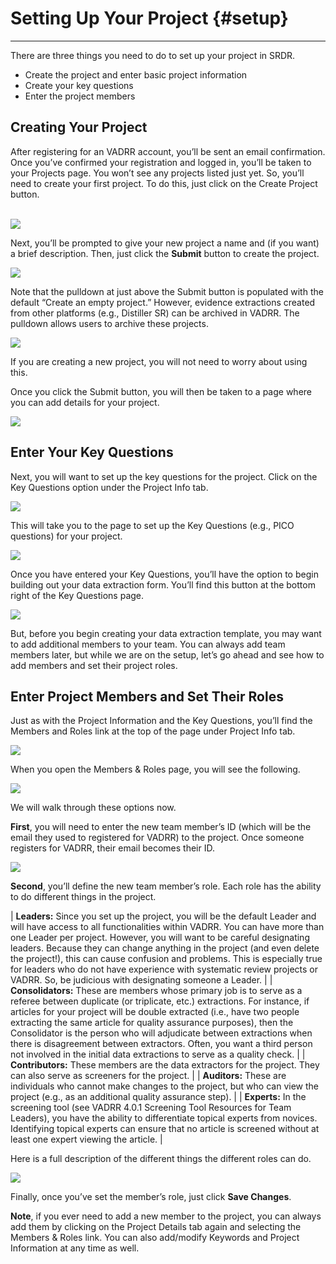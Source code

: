 # Setting Up Your Project {#setup}

---

There are three things you need to do to set up your project in SRDR.  

<!-- needs indent / update link info -->
* Create the project and enter basic project information
* Create your key questions
* Enter the project members


## Creating Your Project
After registering for an VADRR account, you’ll be sent an email confirmation. Once you’ve confirmed your registration and logged in, you’ll be taken to your Projects page. You won’t see any projects listed just yet. So, you’ll need to create your first project. To do this, just click on the Create Project button.

<br>

<img src="_figs/2.1-create-project.png">

<br>

Next, you’ll be prompted to give your new project a name and (if you want) a brief description. Then, just click the **Submit** button to create the project.
  
<img src="_figs/2.2-start-a-new-project.png">
  
Note that the pulldown at just above the Submit button is populated with the default “Create an empty project.” However, evidence extractions created from other platforms (e.g., Distiller SR) can be archived in VADRR. The pulldown allows users to archive these projects.

<img src="_figs/2.3-archive-distiller.png">

If you are creating a new project, you will not need to worry about using this.

Once you click the Submit button, you will then be taken to a page where you can add details for your project.

<img src="_figs/2.4-project-details.png">


## Enter Your Key Questions
Next, you will want to set up the key questions for the project. Click on the Key Questions option under the Project Info tab.

<img src="_figs/2.5-key-question-pulldown.png">

This will take you to the page to set up the Key Questions (e.g., PICO questions) for your project.

<img src="_figs/2.6-write-key-question.png">

Once you have entered your Key Questions, you’ll have the option to begin building out your data extraction form. You’ll find this button at the bottom right of the Key Questions page.

<img src="_figs/2.7-build-extraction-button.png">

But, before you begin creating your data extraction template, you may want to add additional members to your team. You can always add team members later, but while we are on the setup, let’s go ahead and see how to add members and set their project roles.

## Enter Project Members and Set Their Roles

Just as with the Project Information and the Key Questions, you’ll find the Members and Roles link at the top of the page under Project Info tab.

<img src="_figs/2.8-members-and-roles.png">
<br>

When you open the Members & Roles page, you will see the following.

<img src="_figs/2.9-member-set-up.png">
<br>

We will walk through these options now.

**First**, you will need to enter the new team member’s ID (which will be the email they used to registered for VADRR) to the project. Once someone registers for VADRR, their email becomes their ID.

<img src="_figs/2.10-adding-new-member-pulldown.png">

**Second**, you’ll define the new team member’s role. Each role has the ability to do different things in the project.

|     **Leaders:** Since you set up the project, you will be the default Leader and will have access to all functionalities within VADRR. You can have more than one Leader per project. However, you will want to be careful designating leaders. Because they can change anything in the project (and even delete the project!), this can cause confusion and problems. This is especially true for leaders who do not have experience with systematic review projects or VADRR. So, be judicious with designating someone a Leader.
|
|    **Consolidators:** These are members whose primary job is to serve as a referee between duplicate (or triplicate, etc.) extractions. For instance, if articles for your project will be double extracted (i.e., have two people extracting the same article for quality assurance purposes), then the Consolidator is the person who will adjudicate between extractions when there is disagreement between extractors. Often, you want a third person not involved in the initial data extractions to serve as a quality check.
|
|    **Contributors:** These members are the data extractors for the project. They can also serve as screeners for the project.
|
|    **Auditors:** These are individuals who cannot make changes to the project, but who can view the project (e.g., as an additional quality assurance step).
|
|    **Experts:** In the screening tool (see VADRR 4.0.1 Screening Tool Resources for Team Leaders), you have the ability to differentiate topical experts from novices. Identifying topical experts can ensure that no article is screened without at least one expert viewing the article.
|

Here is a full description of the different things the different roles can do.

<img src="_figs/srdr-p2-set-up-11.png">

Finally, once you’ve set the member’s role, just click **Save Changes**.

**Note**, if you ever need to add a new member to the project, you can always add them by clicking on the Project Details tab again and selecting the Members & Roles link. You can also add/modify Keywords and Project Information at any time as well.




